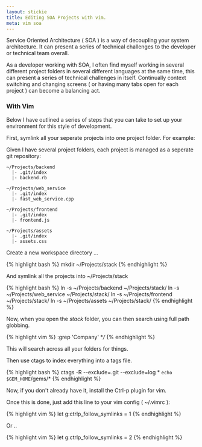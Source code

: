 ```yaml
---
layout: stickie
title: Editing SOA Projects with vim.
meta: vim soa
---
```

Service Oriented Architecture ( SOA ) is a way of decoupling your system architecture. It can present a series of technical challenges to the developer or technical team overall.

As a developer working with SOA, I often find myself working in several different project folders in several different languages at the same time, this can present a series of technical challenges in itself. Continually context switching and changing screens ( or having many tabs open for each project ) can become a balancing act.

### With Vim
Below I have outlined a series of steps that you can take to set up your environment for this style of development.

First, symlink all your seperate projects into one project folder. For example:

Given I have several project folders, each project is managed as a seperate git repository:

    ~/Projects/backend
      |- .git/index
      |- backend.rb

    ~/Projects/web_service
      |- .git/index
      |- fast_web_service.cpp

    ~/Projects/frontend
      |- .git/index
      |- frontend.js

    ~/Projects/assets
      |- .git/index
      |- assets.css

Create a new workspace directory ...

{% highlight bash %}
mkdir  ~/Projects/stack
{% endhighlight %}

And symlink all the projects into ~/Projects/stack

{% highlight bash %}
ln -s ~/Projects/backend ~/Projects/stack/
ln -s ~/Projects/web_service ~/Projects/stack/
ln -s ~/Projects/frontend ~/Projects/stack/
ln -s ~/Projects/assets ~/Projects/stack/
{% endhighlight %}

Now, when you open the *stack* folder, you can then search using full path globbing.

{% highlight vim %}
:grep 'Company' **/*
{% endhighlight %}

This will search across all your folders for things.

Then use ctags to index everything into a tags file.

{% highlight bash %}
ctags -R --exclude=.git --exclude=log * `echo $GEM_HOME`/gems/*
{% endhighlight %}


Now, if you don't already have it, install the Ctrl-p plugin for vim.

Once this is done, just add this line to your vim config ( ~/.vimrc ):

{% highlight vim %}
let g:ctrlp_follow_symlinks = 1
{% endhighlight %}

Or ..

{% highlight vim %}
let g:ctrlp_follow_symlinks = 2
{% endhighlight %}
